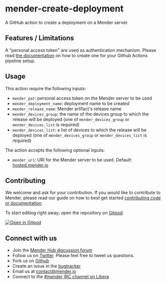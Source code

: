 # mender-create-deployment

A GitHub action to create a deployment on a Mender server.

## Features / Limitations

A "personal access token" are used as authentication mechanism. Please read [the documentation](https://docs.mender.io/server-integration/using-the-apis#personal-access-tokens) on how to create one for your Github Actions pipeline setup.

## Usage

This action require the following inputs:

- `mender_pat`: personal access token on the Mender server to be used
- `mender_deployment_name`: deployment name to be created
- `mender_release_name`: Mender artifact's release name
- `mender_devices_group`: the name of the devices group to which the release will be deployed (one of `mender_devices_group` or `mender_devices_list` is required)
- `mender_devices_list`: a list of devices to which the release will be deployed (one of `mender_devices_group` or `mender_devices_list` is required)

The action accepts the following optional inputs:

- `mender_uri`: URI for the Mender server to be used. Default: [hosted.mender.io](https://hosted.mender.io)

## Contributing

We welcome and ask for your contribution. If you would like to contribute to
Mender, please read our guide on how to best get started [contributing code or
documentation](https://github.com/mendersoftware/mender/blob/master/CONTRIBUTING.md).

To start editing right away, open the repository on [Gitpod](https://gitpod.io):

[![Open in Gitpod](https://gitpod.io/button/open-in-gitpod.svg)](https://gitpod.io/#https://github.com/0lmi/mender-create-deployment)

## Connect with us

* Join the [Mender Hub discussion forum](https://hub.mender.io)
* Follow us on [Twitter](https://twitter.com/mender_io). Please
  feel free to tweet us questions.
* Fork us on [Github](https://github.com/mendersoftware)
* Create an issue in the [bugtracker](https://tracker.mender.io/projects/MEN)
* Email us at [contact@mender.io](mailto:contact@mender.io)
* Connect to the [#mender IRC channel on Libera](https://web.libera.chat/?#mender)
